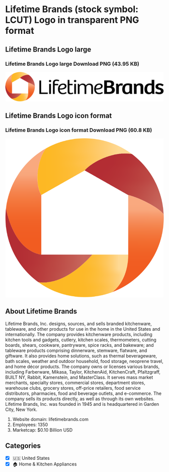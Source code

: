 # Lifetime Brands (stock symbol: LCUT) Logo in transparent PNG format

## Lifetime Brands Logo large

### Lifetime Brands Logo large Download PNG (43.95 KB)

![Lifetime Brands Logo large Download PNG (43.95 KB)](/img/orig/LCUT_BIG-a42f464f.png)

## Lifetime Brands Logo icon format

### Lifetime Brands Logo icon format Download PNG (60.8 KB)

![Lifetime Brands Logo icon format Download PNG (60.8 KB)](/img/orig/LCUT-a3237fdd.png)

## About Lifetime Brands

Lifetime Brands, Inc. designs, sources, and sells branded kitchenware, tableware, and other products for use in the home in the United States and internationally. The company provides kitchenware products, including kitchen tools and gadgets, cutlery, kitchen scales, thermometers, cutting boards, shears, cookware, pantryware, spice racks, and bakeware; and tableware products comprising dinnerware, stemware, flatware, and giftware. It also provides home solutions, such as thermal beverageware, bath scales, weather and outdoor household, food storage, neoprene travel, and home décor products. The company owns or licenses various brands, including Farberware, Mikasa, Taylor, KitchenAid, KitchenCraft, Pfaltzgraff, BUILT NY, Rabbit, Kamenstein, and MasterClass. It serves mass market merchants, specialty stores, commercial stores, department stores, warehouse clubs, grocery stores, off-price retailers, food service distributors, pharmacies, food and beverage outlets, and e-commerce. The company sells its products directly, as well as through its own websites. Lifetime Brands, Inc. was founded in 1945 and is headquartered in Garden City, New York.

1. Website domain: lifetimebrands.com
2. Employees: 1350
3. Marketcap: $0.10 Billion USD


## Categories
- [x] 🇺🇸 United States
- [x] 🏠 Home & Kitchen Appliances
